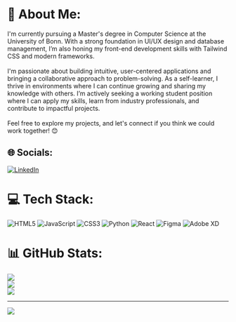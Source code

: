 # 🌻 About Me:
I'm currently pursuing a Master's degree in Computer Science at the University of Bonn. With a strong foundation in UI/UX design and database management, I’m also honing my front-end development skills with Tailwind CSS and modern frameworks.<br><br>I'm passionate about building intuitive, user-centered applications and bringing a collaborative approach to problem-solving. As a self-learner, I thrive in environments where I can continue growing and sharing my knowledge with others. I’m actively seeking a working student position where I can apply my skills, learn from industry professionals, and contribute to impactful projects.<br><br>Feel free to explore my projects, and let's connect if you think we could work together! 😊


## 🌐 Socials:
[![LinkedIn](https://img.shields.io/badge/LinkedIn-%230077B5.svg?logo=linkedin&logoColor=white)](https://linkedin.com/in/https://www.linkedin.com/in/mahshid-khanali/) 

# 💻 Tech Stack:
![HTML5](https://img.shields.io/badge/html5-%23E34F26.svg?style=for-the-badge&logo=html5&logoColor=white) ![JavaScript](https://img.shields.io/badge/javascript-%23323330.svg?style=for-the-badge&logo=javascript&logoColor=%23F7DF1E) ![CSS3](https://img.shields.io/badge/css3-%231572B6.svg?style=for-the-badge&logo=css3&logoColor=white) ![Python](https://img.shields.io/badge/python-3670A0?style=for-the-badge&logo=python&logoColor=ffdd54) ![React](https://img.shields.io/badge/react-%2320232a.svg?style=for-the-badge&logo=react&logoColor=%2361DAFB) ![Figma](https://img.shields.io/badge/figma-%23F24E1E.svg?style=for-the-badge&logo=figma&logoColor=white) ![Adobe XD](https://img.shields.io/badge/Adobe%20XD-470137?style=for-the-badge&logo=Adobe%20XD&logoColor=#FF61F6)
# 📊 GitHub Stats:
![](https://github-readme-stats.vercel.app/api?username=MahshidKhanali&theme=default&hide_border=false&include_all_commits=false&count_private=false)<br/>
![](https://github-readme-streak-stats.herokuapp.com/?user=MahshidKhanali&theme=default&hide_border=false)<br/>
![](https://github-readme-stats.vercel.app/api/top-langs/?username=MahshidKhanali&theme=default&hide_border=false&include_all_commits=false&count_private=false&layout=compact)

---
[![](https://visitcount.itsvg.in/api?id=MahshidKhanali&icon=0&color=10)](https://visitcount.itsvg.in)

<!-- Proudly created with GPRM ( https://gprm.itsvg.in ) -->
